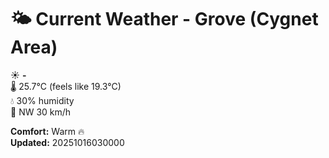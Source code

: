# 🌤️ Current Weather - Grove (Cygnet Area)

☀️ **-**  
🌡️ 25.7°C (feels like 19.3°C)  
💧 30% humidity  
💨 NW 30 km/h  

**Comfort:** Warm 🔥  
**Updated:** 20251016030000
